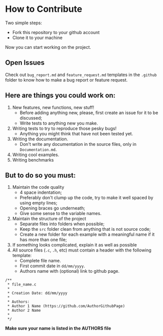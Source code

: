 # How to Contribute

Two simple steps:

* Fork this repository to your github account
* Clone it to your machine

Now you can start working on the project.

## Open Issues

Check out `bug_report.md` and `feature_request.md` templates in the `.github` folder to know how to make a bug report or feature request.

## Here are things you could work on:

1. New features, new functions, new stuff!
    * Before adding anything new, please, first create an issue for it to be discussed;
    * Write tests to anything new you make.
2. Writing tests to try to reproduce those pesky bugs!
    * Anything you might think that have not been tested yet.
3. Writing the documentation.
    * Don't write any documentation in the source files, only in `Documentation.md`.
4. Writing cool examples.
5. Writing benchmarks

## But to do so you must:

1. Maintain the code quality
    * 4 space indentation;
    * Preferably don't clump up the code, try to make it well spaced by using empty lines;
    * Opening braces go underneath;
    * Give some sense to the variable names.
2. Maintain the structure of the project
    * Separate files into folders when possible;
    * Keep the `src` folder clean from anything that is not source code;
    * Create a new folder for each example with a meaningful name if it has more than one file;
3. If something looks complicated, explain it as well as possible
4. All source files (`.c`, `.h`, etc) must contain a header with the following template:
    * Complete file name.
    * First commit date in `dd/mm/yyyy`.
    * Authors name with (optional) link to github page.

```
/**
 * file_name.c
 *
 * Creation Date: dd/mm/yyyy
 *
 * Authors:
 * Author 1 Name (https://github.com/AuthorGithubPage)
 * Author 2 Name
 *
 */
```

**Make sure your name is listed in the AUTHORS file**
